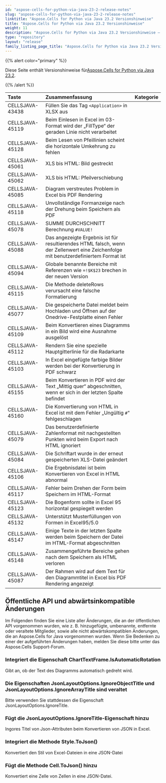 ```yaml
---
id: "aspose-cells-for-python-via-java-23-2-release-notes"
slug: "aspose-cells-for-python-via-java-23-2-release-notes"
linktitle: "Aspose.Cells for Python via Java 23.2 Versionshinweise"
title: "Aspose.Cells for Python via Java 23.2 Versionshinweise"
weight: 11
description: "Aspose.Cells for Python via Java 23.2 Versionshinweise – the latest updates and fixes."
type: "repository"
layout: "release"
family_listing_page_title: "Aspose.Cells for Python via Java 23.2 Versionshinweise"
---
```

{{% alert color="primary" %}}

 Diese Seite enthält Versionshinweise für[Aspose.Cells for Python via Java 23.2](https://releases.aspose.com/cells/python-java/new-releases/aspose.cells-for-python-via-java-23.2/).

{{% /alert %}}

|**Taste**|**Zusammenfassung**|**Kategorie**|
| :- | :- | :- |
|CELLSJAVA-43438|Füllen Sie das Tag `<Application>` in XLSX aus|
|CELLSJAVA-45119|Beim Einlesen in Excel im 03-Format wird der „FillType“ der geraden Linie nicht verarbeitet|
|CELLSJAVA-45128|Beim Lesen von Pfeillinien scheint die horizontale Umkehrung zu fehlen|
|CELLSJAVA-45061|XLS bis HTML: Bild gestreckt|
|CELLSJAVA-45062|XLS bis HTML: Pfeilverschiebung|
|CELLSJAVA-45085|Diagram verstreutes Problem in Excel bis PDF Rendering|
|CELLSJAVA-45118|Unvollständige Formanzeige nach der Drehung beim Speichern als PDF|
|CELLSJAVA-45078|SUMME DURCHSCHNITT Berechnung `#VALUE!` |
|CELLSJAVA-45088|Das angezeigte Ergebnis ist für resultierendes HTML falsch, wenn der Zellenwert eine Zeichenfolge mit benutzerdefiniertem Format ist|
|CELLSJAVA-45094|Globale benannte Bereiche mit Referenzen wie `=!$K$23` brechen in der neuen Version|
|CELLSJAVA-45115|Die Methode deleteRows verursacht eine falsche Formatierung|
|CELLSJAVA-45077|Die gespeicherte Datei meldet beim Hochladen und Öffnen auf der Onedrive-Festplatte einen Fehler|
|CELLSJAVA-45109|Beim Konvertieren eines Diagramms in ein Bild wird eine Ausnahme ausgelöst|
|CELLSJAVA-45112|Rendern Sie eine spezielle Hauptgitterlinie für die Radarkarte|
|CELLSJAVA-45103|In Excel eingefügte farbige Bilder werden bei der Konvertierung in PDF schwarz|
|CELLSJAVA-45155| Beim Konvertieren in PDF wird der Text „Mittig quer“ abgeschnitten, wenn er sich in der letzten Spalte befindet|
|CELLSJAVA-45160|Die Konvertierung von HTML in Excel ist mit dem Fehler „Ungültig `#`“ fehlgeschlagen|
|CELLSJAVA-45079|Das benutzerdefinierte Zahlenformat mit nachgestellten Punkten wird beim Export nach HTML ignoriert|
|CELLSJAVA-45084|Die Schriftart wurde in der erneut gespeicherten XLS-Datei geändert|
|CELLSJAVA-45106|Die Ergebnisdatei ist beim Konvertieren von Excel in HTML abnormal|
|CELLSJAVA-45117|Fehler beim Drehen der Form beim Speichern im HTML-Format|
|CELLSJAVA-45123|Die Bogenform sollte in Excel 95 horizontal gespiegelt werden|
|CELLSJAVA-45132|Unterstützt Musterfüllungen von Formen in Excel95/5.0|
|CELLSJAVA-45147|Einige Texte in der letzten Spalte werden beim Speichern der Datei im HTML-Format abgeschnitten|
|CELLSJAVA-45148|Zusammengeführte Bereiche gehen nach dem Speichern als HTML verloren|
|CELLSJAVA-45087|Der Rahmen wird auf dem Text für den Diagrammtitel in Excel bis PDF Rendering angezeigt|

##  **Öffentliche API und abwärtsinkompatible Änderungen**

Im Folgenden finden Sie eine Liste aller Änderungen, die an der öffentlichen API vorgenommen wurden, wie z. B. hinzugefügte, umbenannte, entfernte oder veraltete Mitglieder, sowie alle nicht abwärtskompatiblen Änderungen, die an Aspose.Cells for Java vorgenommen wurden. Wenn Sie Bedenken zu einer der aufgeführten Änderungen haben, melden Sie diese bitte unter das Aspose.Cells Support-Forum.

###  **Integriert die Eigenschaft ChartTextFrame.IsAutomaticRotation**

Gibt an, ob der Text des Diagramms automatisch gedreht wird.

###  **Die Eigenschaften JsonLayoutOptions.IgnoreObjectTitle und JsonLayoutOptions.IgnoreArrayTitle sind veraltet**

Bitte verwenden Sie stattdessen die Eigenschaft JsonLayoutOptions.IgnoreTitle.

###  **Fügt die JsonLayoutOptions.IgnoreTitle-Eigenschaft hinzu**

Ingores Titel von Json-Attributen beim Konvertieren von JSON in Excel.

###  **Integriert die Methode Style.ToJson()**

Konvertiert den Stil von Excel-Dateien in eine JSON-Datei

###  **Fügt die Methode Cell.ToJson() hinzu**

Konvertiert eine Zelle von Zellen in eine JSON-Datei.
